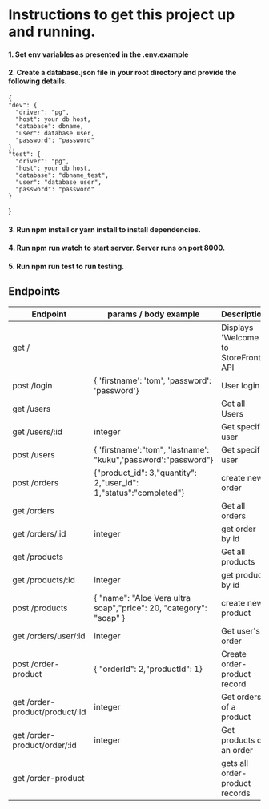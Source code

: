 # Instructions to get this project up and running.

#### 1. Set env variables as presented in the .env.example 
#### 2. Create a database.json file in your root directory and provide the following details.
    {
    "dev": {
      "driver": "pg",
      "host": your db host,
      "database": dbname,
      "user": database user,
      "password": "password"
    },
    "test": {
      "driver": "pg",
      "host": your db host,
      "database": "dbname_test",
      "user": "database user",
      "password": "password"
    }
  }
#### 3. Run npm install or yarn install to install dependencies.
#### 4. Run npm run watch to start server. Server runs on port 8000.
#### 5. Run npm run test to run testing.

## Endpoints
| Endpoint      | params / body example |Description |
| -----------   | -----------   |----------- |
|get  /            |                 |Displays 'Welcome to StoreFront API       |
| post /login  | { 'firstname': 'tom', 'password': 'password'}|User login|
| get /users  |                                            |Get all Users |
| get /users/:id  |  integer                                      |Get specific user |
| post /users  |   { 'firstname':"tom", 'lastname': "kuku",'password':"password"}                |Get specific user |
| post /orders | {"product_id": 3,"quantity": 2,"user_id": 1,"status":"completed"} | create new order |
|get /orders | | Get all orders |
|get /orders/:id | integer | get order by id|
| get /products | | Get all products |
| get /products/:id | integer | get product by id |
| post /products | {    "name": "Aloe Vera ultra soap","price": 20,      "category": "soap" } | create new product |
|get /orders/user/:id | integer | Get user's order |
| post /order-product | { "orderId": 2,"productId": 1}| Create order-product record |
|get /order-product/product/:id | integer | Get orders of a product |
| get /order-product/order/:id | integer | Get products of an order |
| get /order-product | | gets all order-product records |